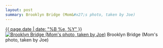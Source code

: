 ```yaml
---
layout: post
summary: Brooklyn Bridge (Mom&#x27;s photo, taken by Joe)
---
```


<p>
  <time><a href="/457">{{ page.date | date: "%B %e, %Y" }}</a></time>
  <a href="/457"><img src="{{ site.assets_url }}/457-640.jpg" srcset="{{ site.assets_url }}/457-1280.jpg 1280w, {{ site.assets_url }}/457-960.jpg 960w, {{ site.assets_url }}/457-640.jpg 640w, {{ site.assets_url }}/457-320.jpg 320w" sizes="(min-width: 700px) 50vw, calc(100vw - 2rem)" alt="Brooklyn Bridge (Mom&#x27;s photo, taken by Joe)" /></a>
  <span>Brooklyn Bridge (Mom&#x27;s photo, taken by Joe)</span>
</p>

